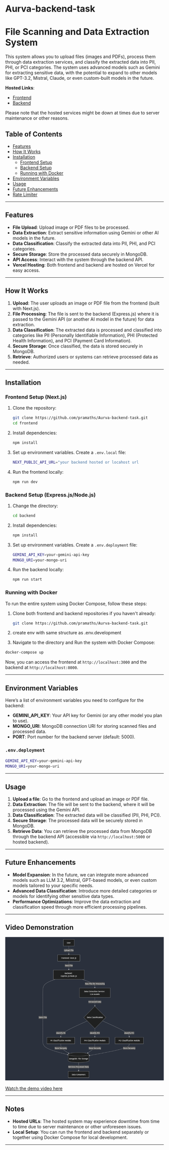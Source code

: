 ﻿# Aurva-backend-task

# File Scanning and Data Extraction System

This system allows you to upload files (images and PDFs), process them through data extraction services, and classify the extracted data into PII, PHI, or PCI categories. The system uses advanced models such as Gemini for extracting sensitive data, with the potential to expand to other models like GPT-3.2, Mistral, Claude, or even custom-built models in the future.

**Hosted Links**:
- [Frontend](https://aurva-backend-task.vercel.app/)
- [Backend](https://aurva-backend-task-n979.vercel.app/)

Please note that the hosted services might be down at times due to server maintenance or other reasons.

## Table of Contents
- [Features](#features)
- [How It Works](#how-it-works)
- [Installation](#installation)
  - [Frontend Setup](#frontend-setup)
  - [Backend Setup](#backend-setup)
  - [Running with Docker](#running-with-docker)
- [Environment Variables](#environment-variables)
- [Usage](#usage)
- [Future Enhancements](#future-enhancements)
- [Rate Limiter](#rate-limiter)

---

## Features
- **File Upload**: Upload image or PDF files to be processed.
- **Data Extraction**: Extract sensitive information using Gemini or other AI models in the future.
- **Data Classification**: Classify the extracted data into PII, PHI, and PCI categories.
- **Secure Storage**: Store the processed data securely in MongoDB.
- **API Access**: Interact with the system through the backend API.
- **Vercel Hosting**: Both frontend and backend are hosted on Vercel for easy access.

---

## How It Works

1. **Upload**: The user uploads an image or PDF file from the frontend (built with Next.js).
2. **File Processing**: The file is sent to the backend (Express.js) where it is passed to the Gemini API (or another AI model in the future) for data extraction.
3. **Data Classification**: The extracted data is processed and classified into categories like PII (Personally Identifiable Information), PHI (Protected Health Information), and PCI (Payment Card Information).
4. **Secure Storage**: Once classified, the data is stored securely in MongoDB.
5. **Retrieve**: Authorized users or systems can retrieve processed data as needed.

---

## Installation

### Frontend Setup (Next.js)

1. Clone the repository:
   ```bash
   git clone https://github.com/pramaths/Aurva-backend-task.git
   cd frontend
   ```

2. Install dependencies:
   ```bash
   npm install
   ```

3. Set up environment variables. Create a `.env.local` file:
   ```bash
   NEXT_PUBLIC_API_URL="your backend hosted or locahost url
   ```

4. Run the frontend locally:
   ```bash
   npm run dev
   ```

### Backend Setup (Express.js/Node.js)

1. Change the directory:
   ```bash
   cd backend
   ```

2. Install dependencies:
   ```bash
   npm install
   ```

3. Set up environment variables. Create a `.env.deployment` file:
   ```bash
   GEMINI_API_KEY=your-gemini-api-key
   MONGO_URI=your-mongo-uri
   ```

4. Run the backend locally:
   ```bash
   npm run start
   ```

### Running with Docker

To run the entire system using Docker Compose, follow these steps:

1. Clone both frontend and backend repositories if you haven't already:
   ```bash
   git clone https://github.com/pramaths/Aurva-backend-task.git
   ```   
2. create env with same structure as .env.development

3.  Navigate to the directory and Run the system with Docker Compose:
   ```bash
   docker-compose up
   ```

Now, you can access the frontend at `http://localhost:3000` and the backend at `http://localhost:8000`.

---

## Environment Variables

Here’s a list of environment variables you need to configure for the backend:

- **GEMINI_API_KEY**: Your API key for Gemini (or any other model you plan to use).
- **MONGO_URI**: MongoDB connection URI for storing scanned files and processed data.
- **PORT**: Port number for the backend server (default: 5000).

### `.env.deployment`
```bash
GEMINI_API_KEY=your-gemini-api-key
MONGO_URI=your-mongo-uri
```

---

## Usage

1. **Upload a file**: Go to the frontend and upload an image or PDF file.
2. **Data Extraction**: The file will be sent to the backend, where it will be processed using the Gemini API.
3. **Data Classification**: The extracted data will be classified (PII, PHI, PCI).
4. **Secure Storage**: The processed data will be securely stored in MongoDB.
5. **Retrieve Data**: You can retrieve the processed data from MongoDB through the backend API (accessible via `http://localhost:5000` or hosted backend).

---

## Future Enhancements

- **Model Expansion**: In the future, we can integrate more advanced models such as LLM 3.2, Mistral, GPT-based models, or even custom models tailored to your specific needs.
- **Advanced Data Classification**: Introduce more detailed categories or models for identifying other sensitive data types.
- **Performance Optimizations**: Improve the data extraction and classification speed through more efficient processing pipelines.

---


## Video Demonstration

![alt text](image.png)  

[Watch the demo video here](./demo.mp4)

---

## Notes

- **Hosted URLs**: The hosted system may experience downtime from time to time due to server maintenance or other unforeseen issues.
- **Local Setup**: You can run the frontend and backend separately or together using Docker Compose for local development.

---

